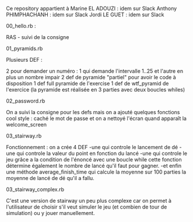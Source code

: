 Ce repository appartient à 
Marine EL ADOUZI : idem sur Slack
Anthony PHIMPHACHANH : idem sur Slack
Jordi LE GUET : idem sur Slack


00_hello.rb : 

RAS - suivi de la consigne



01_pyramids.rb 

Plusieurs DEF :

2 pour demander un numéro : 1 qui demande l'intervalle 1..25 et l'autre en plus un nombre impair
2 def de pyramide "partiel" pour avoir le code à disposition
1 def full pyramide de l'exercise 
1 def de wtf_pyramid de l'exercice (la pyramide est réalisée en 3 parties avec deux boucles whiles)


02_password.rb

On a suivi la consigne pour les defs
mais on a ajouté quelques fonctions cool style : caché le mot de passe et on a nettoyé l'écran quand apparaît la welcome_screen



03_stairway.rb

Fonctionnement :
on a crée 4 DEF
-une qui controle le lancement de dé
-une qui controle la valeur du point en fonction du lancé
-une qui controle le jeu grâce a la condition de l'énoncé avec une boucle while
cette fonction détermine également le nombre de lancé qu'il faut pour gagner.
-et enfin une méthode average_finish_time qui calcule la moyenne sur 100 parties la moyenne de lancé de dé qu'il a fallu.

03_stairway_complex.rb

C'est une version de stairway un peu plus complexe car on permet à l'utilisateur de choisir s'il veut simuler 
le jeu (et combien de tour de simulation) ou y jouer manuellement.


